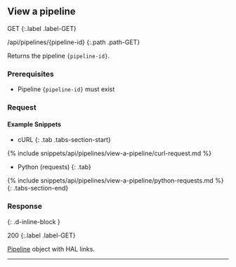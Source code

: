 ## View a pipeline

GET
{:.label .label-GET}

/api/pipelines/{pipeline-id}
{:.path .path-GET}

Returns the pipeline `{pipeline-id}`.

### Prerequisites
- Pipeline `{pipeline-id}` must exist

### Request

#### Example Snippets
- cURL
{: .tab .tabs-section-start}

{% include snippets/api/pipelines/view-a-pipeline/curl-request.md %}

- Python (requests)
{: .tab}

{% include snippets/api/pipelines/view-a-pipeline/python-requests.md %}
{: .tabs-section-end}

### Response
{: .d-inline-block }

200
{:.label .label-GET}

[Pipeline](#pipeline) object with HAL links.

---
